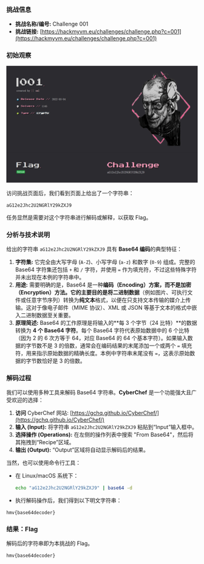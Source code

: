 ### 挑战信息

*   **挑战名称/编号:** Challenge 001
*   **挑战链接:** [https://hackmyvm.eu/challenges/challenge.php?c=001](https://hackmyvm.eu/challenges/challenge.php?c=001)

### 初始观察

![挑战001界面](https://raw.githubusercontent.com/7r1UMPH/7r1UMPH.github.io/main/static/image/20250502145552213.png)

访问挑战页面后，我们看到页面上给出了一个字符串：

```
aG12e2Jhc2U2NGRlY29kZXJ9
```


任务显然是需要对这个字符串进行解码或解释，以获取 Flag。

### 分析与技术说明

给出的字符串 `aG12e2Jhc2U2NGRlY29kZXJ9` 具有 **Base64 编码**的典型特征：

1.  **字符集:** 它完全由大写字母 (`A-Z`)、小写字母 (`a-z`) 和数字 (`0-9`) 组成。完整的 Base64 字符集还包括 `+` 和 `/` 字符，并使用 `=` 作为填充符，不过这些特殊字符并未出现在本例的字符串中。
2.  **用途:** 需要明确的是，Base64 是一种**编码（Encoding）**方案，而不是**加密（Encryption）**方法。它的主要目的是将**二进制数据**（例如图片、可执行文件或任意字节序列）转换为**纯文本**格式，以便在只支持文本传输的媒介上传输。这对于像电子邮件（MIME 协议）、XML 或 JSON 等基于文本的格式中嵌入二进制数据至关重要。
3.  **原理简述:** Base64 的工作原理是将输入的**每 3 个字节（24 比特）**的数据转换为 **4 个 Base64 字符**。每个 Base64 字符代表原始数据中的 6 个比特（因为 2 的 6 次方等于 64，对应 Base64 的 64 个基本字符）。如果输入数据的字节数不是 3 的倍数，通常会在编码结果的末尾添加一个或两个 `=` 填充符，用来指示原始数据的精确长度。本例中字符串末尾没有 `=`，这表示原始数据的字节数恰好是 3 的倍数。

### 解码过程

我们可以使用多种工具来解码 Base64 字符串。**CyberChef** 是一个功能强大且广受欢迎的选择：

1.  **访问** CyberChef 网站: [https://gchq.github.io/CyberChef/](https://gchq.github.io/CyberChef/)
2.  **输入 (Input):** 将字符串 `aG12e2Jhc2U2NGRlY29kZXJ9` 粘贴到“Input”输入框中。
3.  **选择操作 (Operations):** 在左侧的操作列表中搜索 "From Base64"，然后将其拖拽到“Recipe”区域。
4.  **输出 (Output):** “Output”区域将自动显示解码后的结果。

当然，也可以使用命令行工具：

*   在 Linux/macOS 系统下：
    ```bash
    echo "aG12e2Jhc2U2NGRlY29kZXJ9" | base64 -d
    ```
* 执行解码操作后，我们得到以下明文字符串：

```
hmv{base64decoder}
```

### 结果：Flag

解码后的字符串即为本挑战的 Flag。

```
hmv{base64decoder}
```
